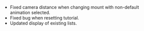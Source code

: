 * Fixed camera distance when changing mount with non-default animation selected.
* Fixed bug when resetting tutorial.
* Updated display of existing lists.